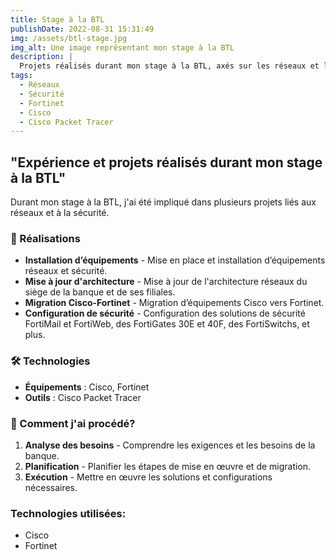 ```yaml
---
title: Stage à la BTL
publishDate: 2022-08-31 15:31:49
img: /assets/btl-stage.jpg
img_alt: Une image représentant mon stage à la BTL
description: |
  Projets réalisés durant mon stage à la BTL, axés sur les réseaux et la sécurité.
tags:
  - Réseaux
  - Sécurité
  - Fortinet
  - Cisco
  - Cisco Packet Tracer
---
```


## "Expérience et projets réalisés durant mon stage à la BTL"

Durant mon stage à la BTL, j'ai été impliqué dans plusieurs projets liés aux réseaux et à la sécurité.

### 🚀 Réalisations

- **Installation d’équipements** - Mise en place et installation d’équipements réseaux et sécurité.
- **Mise à jour d'architecture** - Mise à jour de l'architecture réseaux du siège de la banque et de ses filiales.
- **Migration Cisco-Fortinet** - Migration d’équipements Cisco vers Fortinet.
- **Configuration de sécurité** - Configuration des solutions de sécurité FortiMail et FortiWeb, des FortiGates 30E et 40F, des FortiSwitchs, et plus.

### 🛠 Technologies

- **Équipements** : Cisco, Fortinet
- **Outils** : Cisco Packet Tracer

### 🔧 Comment j'ai procédé?

1. **Analyse des besoins** - Comprendre les exigences et les besoins de la banque.
2. **Planification** - Planifier les étapes de mise en œuvre et de migration.
3. **Exécution** - Mettre en œuvre les solutions et configurations nécessaires.

### Technologies utilisées:

- Cisco
- Fortinet

